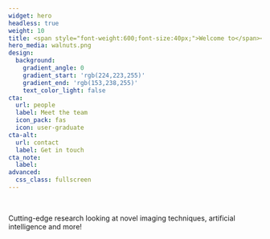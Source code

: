 ```yaml
---
widget: hero
headless: true
weight: 10
title: <span style="font-weight:600;font-size:40px;">Welcome to</span><br><span style="font-weight:600;font-size:66px;">KCL Men's Health</span><br><span style="font-weight:600;font-size:25px;">A student society and research group</span>
hero_media: walnuts.png
design:
  background:
    gradient_angle: 0
    gradient_start: 'rgb(224,223,255)'
    gradient_end: 'rgb(153,238,255)'
    text_color_light: false
cta:
  url: people
  label: Meet the team
  icon_pack: fas
  icon: user-graduate
cta-alt:
  url: contact
  label: Get in touch
cta_note:
  label:
advanced:
  css_class: fullscreen
---
```


<br>

Cutting-edge research looking at novel imaging techniques, artificial intelligence and more!

<br>
